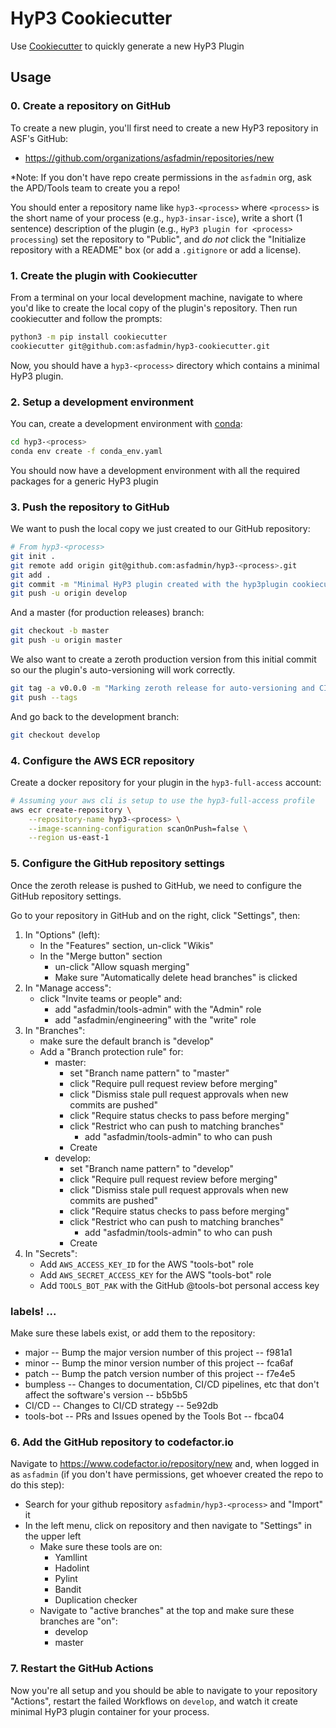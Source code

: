 # HyP3 Cookiecutter

Use [Cookiecutter](https://cookiecutter.readthedocs.io/en/latest/) to quickly 
generate a new HyP3 Plugin

## Usage

### 0. Create a repository on GitHub

To create a new plugin, you'll first need to create a new HyP3 repository in ASF's
GitHub:

* https://github.com/organizations/asfadmin/repositories/new

*Note: If you don't have repo create permissions in the `asfadmin` org, ask the 
 APD/Tools team to create you a repo! 
  
You should enter a repository name like `hyp3-<process>` where `<process>` is the 
short name of your process (e.g., `hyp3-insar-isce`), write a short (1 sentence)
description of the plugin (e.g., `HyP3 plugin for <process> processing`) set the 
repository to "Public", and *do not* click the "Initialize repository with a 
README" box (or add a `.gitignore` or add a license). 


### 1. Create the plugin with Cookiecutter

From a terminal on your local development machine, navigate to where you'd like 
to create the local copy of the plugin's repository. Then run cookiecutter and 
follow the prompts:

```bash
python3 -m pip install cookiecutter
cookiecutter git@github.com:asfadmin/hyp3-cookiecutter.git
```

Now, you should have a `hyp3-<process>` directory which contains a minimal HyP3
plugin.


### 2. Setup a development environment

You can, create a development environment with [conda](https://docs.conda.io/en/latest/miniconda.html):

```bash
cd hyp3-<process>
conda env create -f conda_env.yaml
``` 

You should now have a development environment with all the required packages for
a generic HyP3 plugin


### 3. Push the repository to GitHub

We want to push the local copy we just created to our GitHub repository:

```bash
# From hyp3-<process>
git init .
git remote add origin git@github.com:asfadmin/hyp3-<process>.git
git add .
git commit -m "Minimal HyP3 plugin created with the hyp3plugin cookiecutter"
git push -u origin develop
```

And a master (for production releases) branch:

```bash
git checkout -b master
git push -u origin master
```

We also want to create a zeroth production version from this initial commit so 
our the plugin's auto-versioning will work correctly.

```bash
git tag -a v0.0.0 -m "Marking zeroth release for auto-versioning and CI/CD Tooling"
git push --tags
```

And go back to the development branch:

```bash
git checkout develop
```


### 4. Configure the AWS ECR repository

Create a docker repository for your plugin in the `hyp3-full-access` account:
   ```bash
   # Assuming your aws cli is setup to use the hyp3-full-access profile
   aws ecr create-repository \
       --repository-name hyp3-<process> \
       --image-scanning-configuration scanOnPush=false \
       --region us-east-1
   ```


### 5. Configure the GitHub repository settings

Once the zeroth release is pushed to GitHub, we need to configure the GitHub repository settings. 

Go to your repository in GitHub and on the right, click "Settings", then:
1. In "Options" (left):
   * In the "Features" section, un-click "Wikis"
   * In the "Merge button" section
     * un-click "Allow squash merging"
     * Make sure "Automatically delete head branches" is clicked
2. In "Manage access":
   * click "Invite teams or people" and: 
     * add "asfadmin/tools-admin" with the "Admin" role
     * add "asfadmin/engineering" with the "write" role
3. In "Branches":
   * make sure the default branch is "develop"
   * Add a "Branch protection rule" for:
     * master:
       * set "Branch name pattern" to "master"
       * click "Require pull request review before merging"
       * click "Dismiss stale pull request approvals when new commits are pushed"
       * click "Require status checks to pass before merging"
       * click "Restrict who can push to matching branches"
         * add "asfadmin/tools-admin" to who can push
       * Create
     * develop:
       * set "Branch name pattern" to "develop"
       * click "Require pull request review before merging"
       * click "Dismiss stale pull request approvals when new commits are pushed"
       * click "Require status checks to pass before merging"
       * click "Restrict who can push to matching branches"
         * add "asfadmin/tools-admin" to who can push
       * Create
4. In "Secrets":
   * Add `AWS_ACCESS_KEY_ID` for the AWS "tools-bot" role
   * Add `AWS_SECRET_ACCESS_KEY` for the AWS "tools-bot" role
   * Add `TOOLS_BOT_PAK` with the GitHub @tools-bot personal access key

### labels! ... 

Make sure these labels exist, or add them to the repository: 

* major -- Bump the major version number of this project -- f981a1
* minor -- Bump the minor version number of this project -- fca6af
* patch -- Bump the patch version number of this project -- f7e4e5
* bumpless -- Changes to documentation, CI/CD pipelines, etc that don't affect the software's version -- b5b5b5
* CI/CD -- Changes to CI/CD strategy -- 5e92db
* tools-bot -- PRs and Issues opened by the Tools Bot -- fbca04


### 6. Add the GitHub repository to codefactor.io

Navigate to https://www.codefactor.io/repository/new and, when logged in as `asfadmin` 
(if you don't have permissions, get whoever created the repo to do this step):
* Search for your github repository `asfadmin/hyp3-<process>` and "Import" it
* In the left menu, click on repository and then navigate to "Settings" in the upper left
  * Make sure these tools are on:
    * Yamllint
    * Hadolint
    * Pylint
    * Bandit
    * Duplication checker 
  * Navigate to "active branches" at the top and make sure these branches are "on":
    * develop
    * master

### 7. Restart the GitHub Actions

Now you're all setup and you should be able to navigate to your repository "Actions",
restart the failed Workflows on `develop`, and watch it create minimal HyP3 plugin 
container for your process. 
